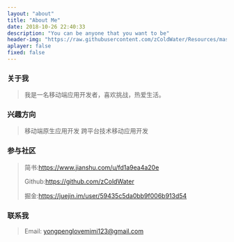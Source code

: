 ```yaml
---
layout: "about"
title: "About Me"
date: 2018-10-26 22:40:33
description: "You can be anyone that you want to be"
header-img: "https://raw.githubusercontent.com/zColdWater/Resources/master/Images/legend_cover.jpg"
aplayer: false
fixed: false
---
```



### 关于我

 > 我是一名移动端应用开发者，喜欢挑战，热爱生活。

### 兴趣方向

 > 移动端原生应用开发 跨平台技术移动应用开发 

### 参与社区

 > 简书:https://www.jianshu.com/u/fd1a9ea4a20e
 >
 > Github:https://github.com/zColdWater
 >
 > 掘金:https://juejin.im/user/59435c5da0bb9f006b913d54

### 联系我

 > Email: yongpenglovemimi123@gmail.com

